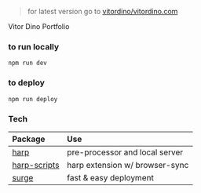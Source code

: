 > for latest version go to [vitordino/vitordino.com](https://github.com/vitordino/vitordino.com)

Vitor Dino Portfolio

### to run locally
`npm run dev`

### to deploy
`npm run deploy`

### Tech

| Package                                                     | Use
|:------------------------------------------------------------|:-------------------------------|
| [harp](http://harpjs.com)                                   | pre-processor and local server |
| [harp-scripts](http://github.com/leonardodino/harp-scripts) | harp extension w/ browser-sync |
| [surge](surge.sh)                                           | fast & easy deployment         |
